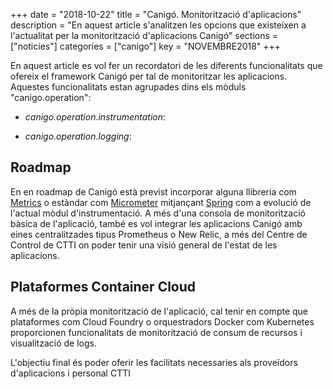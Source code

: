 +++
date        = "2018-10-22"
title       = "Canigó. Monitorització d'aplicacions"
description = "En aquest article s'analitzen les opcions que existeixen a l'actualitat per la monitorització d'aplicacions Canigó"
sections    = ["noticies"]
categories  = ["canigo"]
key         = "NOVEMBRE2018"
+++

En aquest article es vol fer un recordatori de les diferents funcionalitats que ofereix el framework Canigó per tal de monitoritzar les aplicacions. Aquestes funcionalitats estan agrupades dins els mòduls "canigo.operation":

* _canigo.operation.instrumentation_:



* _canigo.operation.logging_: 


## Roadmap

En en roadmap de Canigó està previst incorporar alguna llibreria com [Metrics](https://metrics.dropwizard.io/) o estàndar com [Micrometer](https://micrometer.io/) mitjançant [Spring](https://spring.io/blog/2018/03/16/micrometer-spring-boot-2-s-new-application-metrics-collector) com a evolució de l'actual mòdul d'instrumentació. A més d'una consola de monitorització bàsica de l'aplicació, també es vol integrar les aplicacions Canigó amb eines centralitzades tipus Prometheus o New Relic, a més del Centre de Control de CTTI on poder tenir una visió general de l'estat de les aplicacions.

## Plataformes Container Cloud

A més de la pròpia monitorització de l'aplicació, cal tenir en compte que plataformes com Cloud Foundry o orquestradors Docker com Kubernetes proporcionen funcionalitats de monitorització de consum de recursos i visualització de logs.



L'objectiu final és poder oferir les facilitats necessaries als proveïdors d'aplicacions i personal CTTI 
